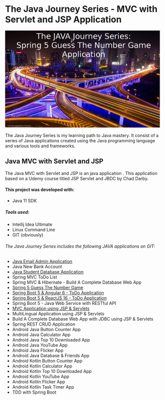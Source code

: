 # The Java Journey Series - MVC with Servlet and JSP Application

![](resources/java_journey_series_spring5_guess_the_number_game_application.jpeg)

The Java Journey Series is my learning path to Java mastery.  It consist of a series of Java applications
created using the Java programming language and various tools and frameworks.

## Java MVC with Servlet and JSP

The Java MVC with Servlet and JSP is an java application .  This application based on a
Udemy course titled JSP Servlet and JBDC by Chad Darby.

#### This project was developed with:

* Java 11 SDK

##### Tools used:

* Intellij Idea Ultimate
* Linux Command Line
* GIT (obviously)

######  The Java Journey Series includes the following JAVA applications on GIT:
* <a href="https://github.com/marvtdawson/emailAdminApp">Java Email Admin Application</a>
* Java New Bank Account
* <a href="https://github.com/marvtdawson/java-student-database-app">Java Student Database Application</a>
* Spring MVC ToDo List
* Spring MVC & Hibernate - Build A Complete Database Web App
* <a href="https://github.com/marvtdawson/timbu-java-springboot-GuessTheNumberGame">Spring 5 Guess The Number Game </a>
* <a href="https://github.com/marvtdawson/angular-springboot-todo">Spring Boot 5 & Angular 6 - ToDo Application</a>
* <a href="https://github.com/marvtdawson/react-springboot-todo">Spring Boot 5 & ReactJS 16 - ToDo Application</a>
* Spring Boot 5 - Java Web Service with RESTful API
* <a href="https://github.com/marvtdawson/java-mvc-servlet-jsp">MVC Application using JSP & Servlets</a>
* MultiLingual Application using JSP & Servlets
* Build A Complete Database Web App with JDBC using JSP & Servlets
* Spring REST CRUD Application
* Android Java Button Counter App
* Android Java Calculator App
* Android Java Top 10 Downloaded App
* Android Java YouTube App
* Android Java Flicker App
* Android Java Database & Friends App
* Android Kotlin Button Counter App
* Android Kotlin Calculator App
* Android Kotlin Top 10 Downloaded App
* Android Kotlin YouTube App
* Android Kotlin Flicker App
* Android Kotlin Task Timer App
* TDD with Spring Boot





